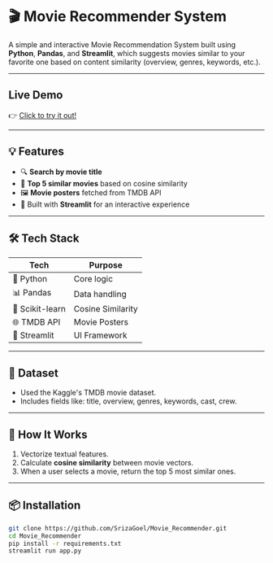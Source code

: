 # 🎬 Movie Recommender System

A simple and interactive Movie Recommendation System built using **Python**, **Pandas**, and **Streamlit**, which suggests movies similar to your favorite one based on content similarity (overview, genres, keywords, etc.).

---

## Live Demo

👉 [Click to try it out!](https://crop-recommendation-jg7l.onrender.com](https://movierecommender-amxpqqf2cwnk7wn4xkkpab.streamlit.app/)) 

---

## 💡 Features

- 🔍 **Search by movie title**
- 🎯 **Top 5 similar movies** based on cosine similarity
- 🖼️ **Movie posters** fetched from TMDB API
- 🎥 Built with **Streamlit** for an interactive experience

---

## 🛠️ Tech Stack

| Tech | Purpose |
|------|---------|
| 🐍 Python | Core logic |
| 📊 Pandas | Data handling |
| 🤖 Scikit-learn | Cosine Similarity |
| 🌐 TMDB API | Movie Posters |
| 🌈 Streamlit | UI Framework |

---

## 📁 Dataset

- Used the Kaggle's TMDB movie dataset.
- Includes fields like: title, overview, genres, keywords, cast, crew.

---

## 🧠 How It Works

1. Vectorize textual features.
2. Calculate **cosine similarity** between movie vectors.
3. When a user selects a movie, return the top 5 most similar ones.

---

## 📦 Installation

```bash
git clone https://github.com/SrizaGoel/Movie_Recommender.git
cd Movie_Recommender
pip install -r requirements.txt
streamlit run app.py
